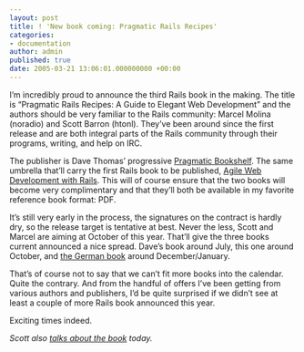 ```yaml
---
layout: post
title: ! 'New book coming: Pragmatic Rails Recipes'
categories:
- documentation
author: admin
published: true
date: 2005-03-21 13:06:01.000000000 +00:00
---
```

<p>I&#8217;m incredibly proud to announce the third Rails book in the making. The title is &#8220;Pragmatic Rails Recipes: A Guide to Elegant Web Development&#8221; and the authors should be very familiar to the Rails community: Marcel Molina (noradio) and Scott Barron (htonl). They&#8217;ve been around since the first release and are both integral parts of the Rails community through their programs, writing, and help on <span class="caps">IRC</span>.</p>
<p>The publisher is Dave Thomas&#8217; progressive <a href="http://www.pragmaticprogrammer.com/titles/">Pragmatic Bookshelf</a>. The same umbrella that&#8217;ll carry the first Rails book to be published, <a href="http://www.pragmaticprogrammer.com/titles/rails/index.html">Agile Web Development with Rails</a>. This will of course ensure that the two books will become very complimentary and that they&#8217;ll both be available in my favorite reference book format: <span class="caps">PDF</span>.</p>
<p>It&#8217;s still very early in the process, the signatures on the contract is hardly dry, so the release target is tentative at best. Never the less, Scott and Marcel are aiming at October of this year. That&#8217;ll give the three books current announced a nice spread. Dave&#8217;s book around July, this one around October, and <a href="http://weblog.rubyonrails.com/archives/2005/03/15/web-entwicklung-mit-ruby-on-rails/">the German book</a> around December/January.</p>
<p>That&#8217;s of course not to say that we can&#8217;t fit more books into the calendar. Quite the contrary. And from the handful of offers I&#8217;ve been getting from various authors and publishers, I&#8217;d be quite surprised if we didn&#8217;t see at least a couple of more Rails book announced this year.</p>
<p>Exciting times indeed.</p>
<p><i>Scott also <a href="http://scott.elitists.net/scott/pragmatic-rails-recipes/view">talks about the book</a> today.</i></p>